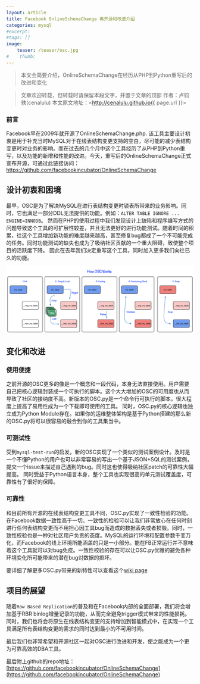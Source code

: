 ```yaml
---
layout: article
title: Facebook OnlineSchemaChange 再开源和改进介绍
categories: mysql
#excerpt:
#tags: []
image:
    teaser: /teaser/osc.jpg
#    thumb:
---
```



> 本文会简要介绍，OnlineSchemaChange在经历从PHP到Python重写后的改进和变化

> 文章欢迎转载，但转载时请保留本段文字，并置于文章的顶部
> 作者：卢钧轶(cenalulu)
> 本文原文地址：<http://cenalulu.github.io{{ page.url }}>

### 前言

Facebook早在2009年就开源了OnlineSchemaChange.php.  该工具主要设计初衷是用于补充当时MySQL对于在线表结构变更支持的空白，尽可能的减少表结构变更时对业务的影响。而在过去的几个月中这个工具经历了从PHP到Python重写，以及功能的新增和性能的改进。今天，重写后的OnlineSchemaChange正式宣布开源，可通过此链接访问：<https://github.com/facebookincubator/OnlineSchemaChange>


## 设计初衷和困境

最早，OSC是为了解决MySQL在进行表结构变更时锁表所带来的业务影响。同时，它也满足一部分DDL无法提供的功能。例如：`ALTER TABLE IGNORE ... ENGINE=INNODB`。
然而在PHP的使用过程中我们发现设计上缺陷和程序编写方式的问题导致这个工具的可扩展性较差，并且无法更好的进行功能测试。随着时间的积累，往这个工具增加新功能的难度越来越高，甚至修复bug都成了一个不可能完成的任务。同时功能测试的缺失也成为了吸纳社区贡献的一个重大阻碍，致使整个项目的活跃度下降。
因此在去年我们决定重写这个工具，同时加入更多我们向往已久的功能。

![osc_archi](/images/mysql/osc/osc.png)

## 变化和改进

### 使用便捷

之前开源的OSC更多的像是一个概念和一段代码，本身无法直接使用。用户需要自己把核心逻辑封装成一个可执行的脚本。这个大大增加的OSC的可用度也从而导致了社区的接纳度不高。新版本的OSC.py是一个命令行可执行的脚本，很大程度上提高了易用性成为一个下载即可使用的工具。
同时，OSC.py的核心逻辑也独立成为Python Module存在。如果你的运维整体架构是基于Python搭建的那么新的OSC.py将可以很容易的融合到你的工具集当中。


### 可测试性

受到`mysql-test-run`的启发，新的OSC实现了一个类似的测试案例设计。及时是一个不懂Python的用户也可以非常容易的写出一个基于JSON+SQL的测试案例，提交一个issue来描述自己遇到的bug。同时这也使得吸纳社区patch的可靠性大幅提高。
同时受益于Python语言本身，整个工具也实现很高的单元测试覆盖度，可靠性有了很好的保障。

### 可靠性

和目前所有开源的在线表结构变更工具不同，OSC.py实现了一致性检验的功能。在Facebook数据一致性高于一切。一致性的检验可以让我们非常放心在任何时刻进行任何表结构变更而不用担心因工具bug而造成的数据丢失或者损毁。同时，一致性校验也是一种对社区用户负责的态度。MySQL的运行环境和配置参数千变万化，而Facebook的线上环境所能涵盖的只是一小部分。能在FB正常运行并不意味着这个工具就可以对bug免疫。一致性校验的存在可以让OSC.py优雅的避免各种环境变化所可能带来的潜在bug对数据的损坏。

要详细了解更多OSC.py带来的新特性可以查看这个[wiki page](https://github.com/facebookincubator/OnlineSchemaChange/wiki/Special-Things-About-OSC)


## 项目的展望

随着`Row Based Replication`的普及和在Facebook内部的全面部署，我们将会增加基于RBR binlog增量记录的功能，从而完全避免trigger模式带来的性能损耗。同时，我们也将会将原生在线表结构变更的支持增加到智能模式中，在实现一个工具满足所有表结构变更的需求的同时达到最小的不可用时间。

最后我们也非常希望和开源社区一起对OSC进行改进和开发，使之能成为一个更为可靠高效的DBA工具。

最后附上github的repo地址：[https://github.com/facebookincubator/OnlineSchemaChange](https://github.com/facebookincubator/OnlineSchemaChange)





